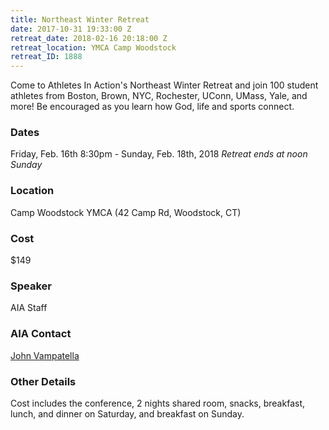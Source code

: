 ```yaml
---
title: Northeast Winter Retreat
date: 2017-10-31 19:33:00 Z
retreat_date: 2018-02-16 20:18:00 Z
retreat_location: YMCA Camp Woodstock
retreat_ID: 1888
---
```


Come to Athletes In Action's Northeast Winter Retreat and join 100 student athletes from Boston, Brown, NYC, Rochester, UConn, UMass, Yale, and more! Be encouraged as you learn how God, life and sports connect.


### Dates
Friday, Feb. 16th 8:30pm -  Sunday, Feb. 18th, 2018
*Retreat ends at noon Sunday*

### Location
Camp Woodstock YMCA (42 Camp Rd, Woodstock, CT)

### Cost
$149

### Speaker
AIA Staff

### AIA Contact
[John Vampatella](mailto:john.vampatella@athletesinaction.org)

### Other Details
Cost includes the conference, 2 nights shared room, snacks, breakfast, lunch, and dinner on Saturday, and breakfast on Sunday.